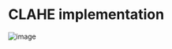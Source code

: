 # CLAHE implementation 
 
![image](https://user-images.githubusercontent.com/57074947/204634157-bc2c5156-8671-438d-89a6-9c76769b5787.png)
